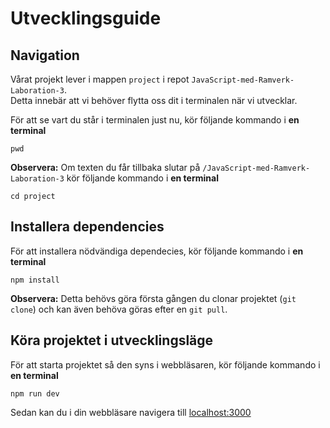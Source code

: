 # Utvecklingsguide

## Navigation
Vårat projekt lever i mappen `project` i repot `JavaScript-med-Ramverk-Laboration-3`. <br />
Detta innebär att vi behöver flytta oss dit i terminalen när vi utvecklar.

För att se vart du står i terminalen just nu, kör följande kommando i **en terminal**
```
pwd
```

**Observera:** Om texten du får tillbaka slutar på `/JavaScript-med-Ramverk-Laboration-3` kör följande kommando i **en terminal**
```
cd project
```

## Installera dependencies
För att installera nödvändiga dependecies, kör följande kommando i **en terminal**
```
npm install
```
**Observera:** Detta behövs göra första gången du clonar projektet (`git clone`) och kan även behöva göras efter en `git pull`.

## Köra projektet i utvecklingsläge
För att starta projektet så den syns i webbläsaren, kör följande kommando i **en terminal**
```
npm run dev
```
Sedan kan du i din webbläsare navigera till [localhost:3000](http://localhost:3000/)
